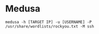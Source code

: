# Medusa

```
medusa -h [TARGET IP] -u [USERNAME] -P /usr/share/wordlists/rockyou.txt -M ssh





```